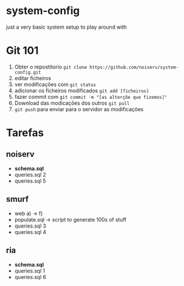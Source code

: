 # system-config
just a very basic system setup to play around with

# Git 101
1. Obter o repostitorio
`git clone https://github.com/noiserv/system-config.git`
2. editar ficheiros
3. ver modificações com `git status`
4. adicionar os ficheiros modificados `git add [ficheiros]`
5. fazer commit com `git commit -m "[as alterçõe que fizemos]"`
6. Download das modicações dos outros `git pull`
7. `git push` para enviar para o servidor as modificações

# Tarefas

## noiserv
* **schema.sql**
* queries.sql 2
* queries.sql 5

## smurf
* web a) -> f)
* populate.sql -> script to generate 100s of stuff
* queries.sql 3
* queries.sql 4

## ria
* **schema.sql**
* queries.sql 1
* queries.sql 6
